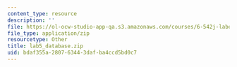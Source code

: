 ```yaml
---
content_type: resource
description: ''
file: https://ol-ocw-studio-app-qa.s3.amazonaws.com/courses/6-542j-laboratory-on-the-physiology-acoustics-and-perception-of-speech-fall-2005/bdaf355a280763443dafba4ccd5bd0c7_lab5_database.zip
file_type: application/zip
resourcetype: Other
title: lab5_database.zip
uid: bdaf355a-2807-6344-3daf-ba4ccd5bd0c7
---
```

